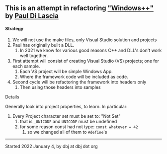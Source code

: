 
## This is an attempt in refactoring ["Windows++"](https://web.archive.org/web/20090606220454/http://www.dilascia.com/wpp.htm) by [Paul Di Lascia](https://en.wikipedia.org/wiki/Paul_DiLascia)


#### Strategy

1. We will not use the make files, only Visual Studio solution and projects
1. Paul has originally built a DLL. 
   1. In 2021 we know for various good reasons C++ and DLL's don't work well together.
2. First attempt will consist of creating Visual Studio (VS) projects; one for each sample.
   1. Each VS project will be simple Windows App.
   2. Where the framework code will be included as code. 
3. Second cycle will be refactoring the framework into headers only
   1. Then using those headers into samples

Details

Generally look into project properties, to learn. In particular:

1. Every Project character set must be set to: "Not Set"
   1. that is `_UNICODE` and `UNICODE` must be undefined
   2. for some reason const had not type: `const whatever = 42`
      1. so we changed all of them to `#define`'s


---
Started 2022 January 4, by dbj at dbj dot org